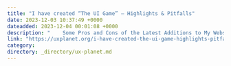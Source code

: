 ```yaml
---
title: "I have created “The UI Game” — Highlights & Pitfalls"
date: 2023-12-03 10:37:49 +0000
dateadded: 2023-12-04 00:01:08 +0000
description: "    Some Pros and Cons of the Latest Additions to My Website, ‘The UI Game.’  Continue reading on UX Planet »  "
link: "https://uxplanet.org/i-have-created-the-ui-game-highlights-pitfalls-83a9973cecab?source=rss----819cc2aaeee0---4"
category:
directory: _directory/ux-planet.md
---
```

